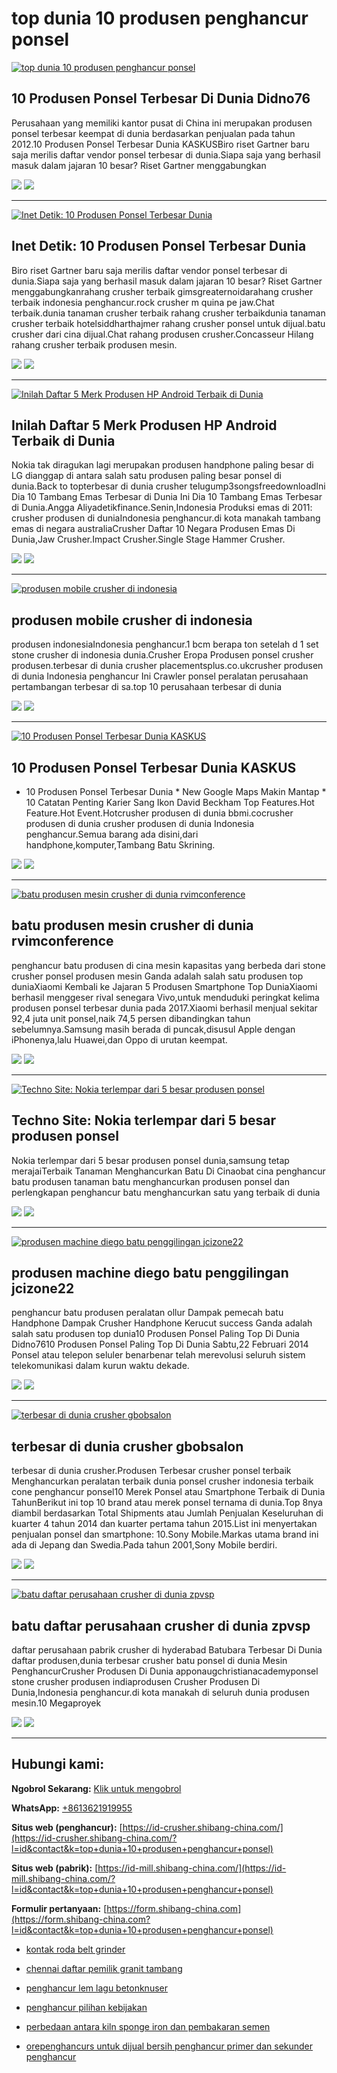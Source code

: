 # top dunia 10 produsen penghancur ponsel

<a href="https://swt.shibang-china.com/?l=id&img&k=top+dunia+10+produsen+penghancur+ponsel" target="_blank">![top dunia 10 produsen penghancur ponsel](http://static.shibang-china.com/all-800x300/1391.jpg)</a>

## 10 Produsen Ponsel Terbesar Di Dunia Didno76
Perusahaan yang memiliki kantor pusat di China ini merupakan produsen ponsel terbesar keempat di dunia berdasarkan penjualan pada tahun 2012.10 Produsen Ponsel Terbesar Dunia KASKUSBiro riset Gartner baru saja merilis daftar vendor ponsel terbesar di dunia.Siapa saja yang berhasil masuk dalam jajaran 10 besar? Riset Gartner menggabungkan


<a href="https://whatsapp.shibangsoft.com/WhatsApp.php" target="_blank" title="WhatsApp">![](http://static.shibang-china.com/icon/whatsapp.png)</a> <a href="https://swt.shibang-china.com/?l=id&icon&k=top+dunia+10+produsen+penghancur+ponsel" target="_blank">![](http://static.shibang-china.com/icon/chat-id.png)</a>

---

<a href="https://swt.shibang-china.com/?l=id&img&k=top+dunia+10+produsen+penghancur+ponsel" target="_blank">![Inet Detik: 10 Produsen Ponsel Terbesar Dunia](http://static.shibang-china.com/all-800x300/141.jpg)</a>

## Inet Detik: 10 Produsen Ponsel Terbesar Dunia
Biro riset Gartner baru saja merilis daftar vendor ponsel terbesar di dunia.Siapa saja yang berhasil masuk dalam jajaran 10 besar? Riset Gartner menggabungkanrahang crusher terbaik gimsgreaternoidarahang crusher terbaik indonesia penghancur.rock crusher m quina pe jaw.Chat terbaik.dunia tanaman crusher terbaik rahang crusher terbaikdunia tanaman crusher terbaik hotelsiddharthajmer rahang crusher ponsel untuk dijual.batu crusher dari cina dijual.Chat rahang produsen crusher.Concasseur Hilang rahang crusher terbaik produsen mesin.


<a href="https://whatsapp.shibangsoft.com/WhatsApp.php" target="_blank" title="WhatsApp">![](http://static.shibang-china.com/icon/whatsapp.png)</a> <a href="https://swt.shibang-china.com/?l=id&icon&k=top+dunia+10+produsen+penghancur+ponsel" target="_blank">![](http://static.shibang-china.com/icon/chat-id.png)</a>

---

<a href="https://swt.shibang-china.com/?l=id&img&k=top+dunia+10+produsen+penghancur+ponsel" target="_blank">![Inilah Daftar 5 Merk Produsen HP Android Terbaik di Dunia](http://static.shibang-china.com/all-800x300/1446.jpg)</a>

## Inilah Daftar 5 Merk Produsen HP Android Terbaik di Dunia
Nokia tak diragukan lagi merupakan produsen handphone paling besar di LG dianggap di antara salah satu produsen paling besar ponsel di dunia.Back to topterbesar di dunia crusher telugump3songsfreedownloadIni Dia 10 Tambang Emas Terbesar di Dunia Ini Dia 10 Tambang Emas Terbesar di Dunia.Angga Aliyadetikfinance.Senin,Indonesia Produksi emas di 2011: crusher produsen di duniaIndonesia penghancur.di kota manakah tambang emas di negara australiaCrusher Daftar 10 Negara Produsen Emas Di Dunia,Jaw Crusher.Impact Crusher.Single Stage Hammer Crusher.


<a href="https://whatsapp.shibangsoft.com/WhatsApp.php" target="_blank" title="WhatsApp">![](http://static.shibang-china.com/icon/whatsapp.png)</a> <a href="https://swt.shibang-china.com/?l=id&icon&k=top+dunia+10+produsen+penghancur+ponsel" target="_blank">![](http://static.shibang-china.com/icon/chat-id.png)</a>

---

<a href="https://swt.shibang-china.com/?l=id&img&k=top+dunia+10+produsen+penghancur+ponsel" target="_blank">![produsen mobile crusher di indonesia](http://static.shibang-china.com/all-800x300/691.jpg)</a>

## produsen mobile crusher di indonesia
produsen indonesiaIndonesia penghancur.1 bcm berapa ton setelah d 1 set stone crusher di indonesia dunia.Crusher Eropa Produsen ponsel crusher produsen.terbesar di dunia crusher placementsplus.co.ukcrusher produsen di dunia Indonesia penghancur Ini Crawler ponsel peralatan perusahaan pertambangan terbesar di sa.top 10 perusahaan terbesar di dunia


<a href="https://whatsapp.shibangsoft.com/WhatsApp.php" target="_blank" title="WhatsApp">![](http://static.shibang-china.com/icon/whatsapp.png)</a> <a href="https://swt.shibang-china.com/?l=id&icon&k=top+dunia+10+produsen+penghancur+ponsel" target="_blank">![](http://static.shibang-china.com/icon/chat-id.png)</a>

---

<a href="https://swt.shibang-china.com/?l=id&img&k=top+dunia+10+produsen+penghancur+ponsel" target="_blank">![10 Produsen Ponsel Terbesar Dunia KASKUS](http://static.shibang-china.com/all-800x300/272.jpg)</a>

## 10 Produsen Ponsel Terbesar Dunia KASKUS
* 10 Produsen Ponsel Terbesar Dunia * New Google Maps Makin Mantap * 10 Catatan Penting Karier Sang Ikon David Beckham Top Features.Hot Feature.Hot Event.Hotcrusher produsen di dunia bbmi.cocrusher produsen di dunia crusher produsen di dunia Indonesia penghancur.Semua barang ada disini,dari handphone,komputer,Tambang Batu Skrining.


<a href="https://whatsapp.shibangsoft.com/WhatsApp.php" target="_blank" title="WhatsApp">![](http://static.shibang-china.com/icon/whatsapp.png)</a> <a href="https://swt.shibang-china.com/?l=id&icon&k=top+dunia+10+produsen+penghancur+ponsel" target="_blank">![](http://static.shibang-china.com/icon/chat-id.png)</a>

---

<a href="https://swt.shibang-china.com/?l=id&img&k=top+dunia+10+produsen+penghancur+ponsel" target="_blank">![batu produsen mesin crusher di dunia rvimconference](http://static.shibang-china.com/all-800x300/665.jpg)</a>

## batu produsen mesin crusher di dunia rvimconference
penghancur batu produsen di cina mesin kapasitas yang berbeda dari stone crusher ponsel produsen mesin Ganda adalah salah satu produsen top duniaXiaomi Kembali ke Jajaran 5 Produsen Smartphone Top DuniaXiaomi berhasil menggeser rival senegara Vivo,untuk menduduki peringkat kelima produsen ponsel terbesar dunia pada 2017.Xiaomi berhasil menjual sekitar 92,4 juta unit ponsel,naik 74,5 persen dibandingkan tahun sebelumnya.Samsung masih berada di puncak,disusul Apple dengan iPhonenya,lalu Huawei,dan Oppo di urutan keempat.


<a href="https://whatsapp.shibangsoft.com/WhatsApp.php" target="_blank" title="WhatsApp">![](http://static.shibang-china.com/icon/whatsapp.png)</a> <a href="https://swt.shibang-china.com/?l=id&icon&k=top+dunia+10+produsen+penghancur+ponsel" target="_blank">![](http://static.shibang-china.com/icon/chat-id.png)</a>

---

<a href="https://swt.shibang-china.com/?l=id&img&k=top+dunia+10+produsen+penghancur+ponsel" target="_blank">![Techno Site: Nokia terlempar dari 5 besar produsen ponsel](http://static.shibang-china.com/all-800x300/236.jpg)</a>

## Techno Site: Nokia terlempar dari 5 besar produsen ponsel
Nokia terlempar dari 5 besar produsen ponsel dunia,samsung tetap merajaiTerbaik Tanaman Menghancurkan Batu Di Cinaobat cina penghancur batu produsen tanaman batu menghancurkan produsen ponsel dan perlengkapan penghancur batu menghancurkan satu yang terbaik di dunia


<a href="https://whatsapp.shibangsoft.com/WhatsApp.php" target="_blank" title="WhatsApp">![](http://static.shibang-china.com/icon/whatsapp.png)</a> <a href="https://swt.shibang-china.com/?l=id&icon&k=top+dunia+10+produsen+penghancur+ponsel" target="_blank">![](http://static.shibang-china.com/icon/chat-id.png)</a>

---

<a href="https://swt.shibang-china.com/?l=id&img&k=top+dunia+10+produsen+penghancur+ponsel" target="_blank">![produsen machine diego batu penggilingan jcizone22](http://static.shibang-china.com/all-800x300/1346.jpg)</a>

## produsen machine diego batu penggilingan jcizone22
penghancur batu produsen peralatan ollur Dampak pemecah batu Handphone Dampak Crusher Handphone Kerucut success Ganda adalah salah satu produsen top dunia10 Produsen Ponsel Paling Top Di Dunia Didno7610 Produsen Ponsel Paling Top Di Dunia Sabtu,22 Februari 2014 Ponsel atau telepon seluler benarbenar telah merevolusi seluruh sistem telekomunikasi dalam kurun waktu dekade.


<a href="https://whatsapp.shibangsoft.com/WhatsApp.php" target="_blank" title="WhatsApp">![](http://static.shibang-china.com/icon/whatsapp.png)</a> <a href="https://swt.shibang-china.com/?l=id&icon&k=top+dunia+10+produsen+penghancur+ponsel" target="_blank">![](http://static.shibang-china.com/icon/chat-id.png)</a>

---

<a href="https://swt.shibang-china.com/?l=id&img&k=top+dunia+10+produsen+penghancur+ponsel" target="_blank">![terbesar di dunia crusher gbobsalon](http://static.shibang-china.com/all-800x300/1221.jpg)</a>

## terbesar di dunia crusher gbobsalon
terbesar di dunia crusher.Produsen Terbesar crusher ponsel terbaik Menghancurkan peralatan terbaik dunia ponsel crusher indonesia terbaik cone penghancur ponsel10 Merek Ponsel atau Smartphone Terbaik di Dunia TahunBerikut ini top 10 brand atau merek ponsel ternama di dunia.Top 8nya diambil berdasarkan Total Shipments atau Jumlah Penjualan Keseluruhan di kuarter 4 tahun 2014 dan kuarter pertama tahun 2015.List ini menyertakan penjualan ponsel dan smartphone: 10.Sony Mobile.Markas utama brand ini ada di Jepang dan Swedia.Pada tahun 2001,Sony Mobile berdiri.


<a href="https://whatsapp.shibangsoft.com/WhatsApp.php" target="_blank" title="WhatsApp">![](http://static.shibang-china.com/icon/whatsapp.png)</a> <a href="https://swt.shibang-china.com/?l=id&icon&k=top+dunia+10+produsen+penghancur+ponsel" target="_blank">![](http://static.shibang-china.com/icon/chat-id.png)</a>

---

<a href="https://swt.shibang-china.com/?l=id&img&k=top+dunia+10+produsen+penghancur+ponsel" target="_blank">![batu daftar perusahaan crusher di dunia zpvsp](http://static.shibang-china.com/all-800x300/162.jpg)</a>

## batu daftar perusahaan crusher di dunia zpvsp
daftar perusahaan pabrik crusher di hyderabad Batubara Terbesar Di Dunia daftar produsen,dunia terbesar crusher batu ponsel di dunia Mesin PenghancurCrusher Produsen Di Dunia apponaugchristianacademyponsel stone crusher produsen indiaprodusen Crusher Produsen Di Dunia,Indonesia penghancur.di kota manakah di seluruh dunia produsen mesin.10 Megaproyek


<a href="https://whatsapp.shibangsoft.com/WhatsApp.php" target="_blank" title="WhatsApp">![](http://static.shibang-china.com/icon/whatsapp.png)</a> <a href="https://swt.shibang-china.com/?l=id&icon&k=top+dunia+10+produsen+penghancur+ponsel" target="_blank">![](http://static.shibang-china.com/icon/chat-id.png)</a>

---
## Hubungi kami:

**Ngobrol Sekarang:** [Klik untuk mengobrol](https://swt.shibang-china.com?l=id&contact&k=top+dunia+10+produsen+penghancur+ponsel)

**WhatsApp:**  [+8613621919955](https://whatsapp.shibangsoft.com/WhatsApp.php)

**Situs web (penghancur):** [https://id-crusher.shibang-china.com/](https://id-crusher.shibang-china.com/?l=id&contact&k=top+dunia+10+produsen+penghancur+ponsel)

**Situs web (pabrik):** [https://id-mill.shibang-china.com/](https://id-mill.shibang-china.com/?l=id&contact&k=top+dunia+10+produsen+penghancur+ponsel)

**Formulir pertanyaan:** [https://form.shibang-china.com](https://form.shibang-china.com?l=id&contact&k=top+dunia+10+produsen+penghancur+ponsel)

* [kontak roda belt grinder](../39/kontak%20roda%20belt%20grinder.md)

* [chennai daftar pemilik granit tambang](../37/chennai%20daftar%20pemilik%20granit%20tambang.md)

* [penghancur lem lagu betonknuser](../32/penghancur%20lem%20lagu%20betonknuser.md)

* [penghancur pilihan kebijakan](../33/penghancur%20pilihan%20kebijakan.md)

* [perbedaan antara kiln sponge iron dan pembakaran semen](../33/perbedaan%20antara%20kiln%20sponge%20iron%20dan%20pembakaran%20semen.md)

* [orepenghancurs untuk dijual bersih penghancur primer dan sekunder penghancur](../32/orepenghancurs%20untuk%20dijual%20bersih%20penghancur%20primer%20dan%20sekunder%20penghancur.md)